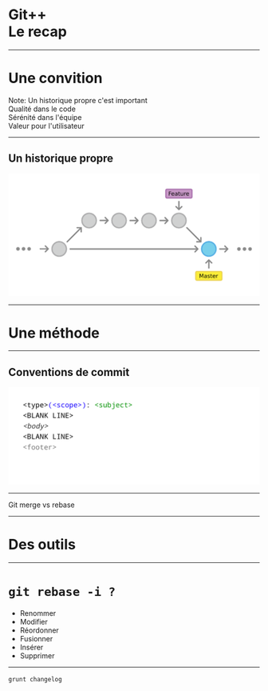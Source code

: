 <!-- .slide: data-background="#F5AF33" -->

# Git++ <br> Le recap

---

<!-- .slide: data-background="#F5AF33" -->

# Une convition

Note:
Un historique propre c'est important <br>
Qualité dans le code <br>
Sérénité dans l'équipe <br>
Valeur pour l'utilisateur

---

## Un historique propre

![git clean history](img/git-clean-history.png)

---

<!-- .slide: data-background="#F5AF33" -->

# Une méthode

---

## Conventions de commit

![git rebase target](img/conventions-00.png)

---

<!-- .slide: data-background="img/clean-vs-dirty-water.jpg" data-background-size="cover" -->

<!-- .element: class="fullImageCaption" -->
Git merge vs rebase

---

<!-- .slide: data-background="#F5AF33" -->

# Des outils

---

<!-- .slide: class="twoColList codeTitle" -->

# `git rebase -i ?`

* Renommer
* Modifier
* Réordonner
* Fusionner
* Insérer
* Supprimer

---

<!-- .slide: data-background="img/changelog.png" data-background-size="contain" class="codeTitle" -->

<!-- .element: class="fullImageCaption" -->
`grunt changelog`
